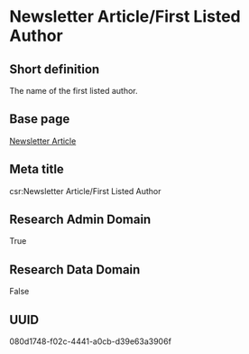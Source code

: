 # Newsletter Article/First Listed Author
## Short definition
The name of the first listed author.
## Base page
[Newsletter Article](https://github.com/EuroCRIS/CASRAI-Dictionairies/blob/main/Objects/Newsletter%20Article.md)
## Meta title
csr:Newsletter Article/First Listed Author
## Research Admin Domain
True
## Research Data Domain
False
## UUID
080d1748-f02c-4441-a0cb-d39e63a3906f
